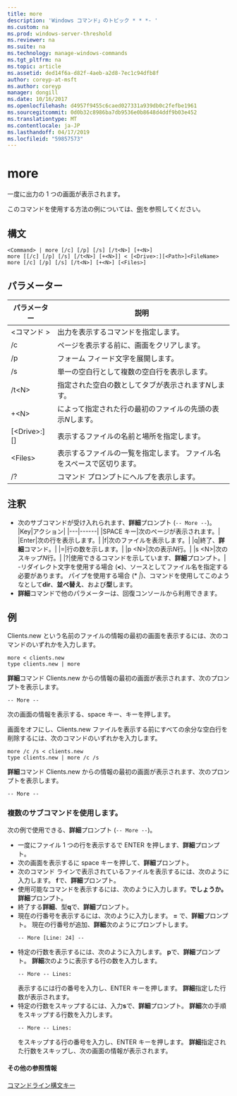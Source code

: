 ```yaml
---
title: more
description: 'Windows コマンド」のトピック * * *- '
ms.custom: na
ms.prod: windows-server-threshold
ms.reviewer: na
ms.suite: na
ms.technology: manage-windows-commands
ms.tgt_pltfrm: na
ms.topic: article
ms.assetid: ded14f6a-d82f-4aeb-a2d8-7ec1c94dfb8f
author: coreyp-at-msft
ms.author: coreyp
manager: dongill
ms.date: 10/16/2017
ms.openlocfilehash: d4957f9455c6caed027331a939db0c2fefbe1961
ms.sourcegitcommit: 0d0b32c8986ba7db9536e0b8648d4ddf9b03e452
ms.translationtype: MT
ms.contentlocale: ja-JP
ms.lasthandoff: 04/17/2019
ms.locfileid: "59857573"
---
```

# <a name="more"></a>more



一度に出力の 1 つの画面が表示されます。

このコマンドを使用する方法の例については、[例](#BKMK_examples)を参照してください。

## <a name="syntax"></a>構文

```
<Command> | more [/c] [/p] [/s] [/t<N>] [+<N>]
more [[/c] [/p] [/s] [/t<N>] [+<N>]] < [<Drive>:][<Path>]<FileName>
more [/c] [/p] [/s] [/t<N>] [+<N>] [<Files>]
```

## <a name="parameters"></a>パラメーター

|パラメーター|説明|
|---------|-----------|
|\<コマンド >|出力を表示するコマンドを指定します。|
|/c|ページを表示する前に、画面をクリアします。|
|/p|フォーム フィード文字を展開します。|
|/s|単一の空白行として複数の空白行を表示します。|
|/t\<N>|指定された空白の数としてタブが表示されます*N*します。|
|+\<N>|によって指定された行の最初のファイルの先頭の表示*N*します。|
|[\<Drive>:] [<Path>]<FileName>|表示するファイルの名前と場所を指定します。|
|\<Files>|表示するファイルの一覧を指定します。 ファイル名をスペースで区切ります。|
|/?|コマンド プロンプトにヘルプを表示します。|

## <a name="remarks"></a>注釈

-   次のサブコマンドが受け入れられます、**詳細**プロンプト (`-- More --`)。  
    |Key|アクション|
    |---|------|
    |SPACE キー|次のページが表示されます。|
    |Enter|次の行を表示します。|
    |f|次のファイルを表示します。|
    |q|終了、**詳細**コマンド。|
    |=|行の数を示します。|
    |p \<N>|次の表示*N*行。|
    |s \<N>|次のスキップ*N*行。|
    |?|使用できるコマンドを示しています、**詳細**プロンプト。|
-リダイレクト文字を使用する場合 (**<**)、ソースとしてファイル名を指定する必要があります。 パイプを使用する場合 (* *|*)、コマンドを使用してこのようなとして**dir**、**並べ替え**、および**型**します。
-   **詳細**コマンドで他のパラメーターは、回復コンソールから利用できます。

## <a name="BKMK_examples"></a>例

Clients.new という名前のファイルの情報の最初の画面を表示するには、次のコマンドのいずれかを入力します。
```
more < clients.new
type clients.new | more
```
**詳細**コマンド Clients.new からの情報の最初の画面が表示されます、次のプロンプトを表示します。
```
-- More --
```
次の画面の情報を表示する、space キー、キーを押します。

画面をオフにし、Clients.new ファイルを表示する前にすべての余分な空白行を削除するには、次のコマンドのいずれかを入力します。
```
more /c /s < clients.new
type clients.new | more /c /s
```
**詳細**コマンド Clients.new からの情報の最初の画面が表示されます、次のプロンプトを表示します。
```
-- More --
```

### <a name="using-more-subcommands"></a>複数のサブコマンドを使用します。

次の例で使用できる、**詳細**プロンプト (`-- More --`)。
-   一度にファイル 1 つの行を表示するで ENTER を押します、**詳細**プロンプト。
-   次の画面を表示するに space キーを押して、**詳細**プロンプト。
-   次のコマンド ラインで表示されているファイルを表示するには、次のように入力します。 **f**で、**詳細**プロンプト。
-   使用可能なコマンドを表示するには、次のように入力します。**でしょうか。** **詳細**プロンプト。
-   終了する**詳細**、型**q**で、**詳細**プロンプト。
-   現在の行番号を表示するには、次のように入力します。 **=** で、**詳細**プロンプト。 現在の行番号が追加、**詳細**次のようにプロンプトします。  
    ```
    -- More [Line: 24] --
    ```  
-   特定の行数を表示するには、次のように入力します。 **p**で、**詳細**プロンプト。 **詳細**次のように表示する行の数を入力します。  
    ```
    -- More -- Lines:
    ```  
    表示するには行の番号を入力し、ENTER キーを押します。 **詳細**指定した行数が表示されます。
-   特定の行数をスキップするには、入力**s**で、**詳細**プロンプト。 **詳細**次の手順をスキップする行数を入力します。  
    ```
    -- More -- Lines:
    ```  
    をスキップする行の番号を入力し、ENTER キーを押します。 **詳細**指定された行数をスキップし、次の画面の情報が表示されます。

#### <a name="additional-references"></a>その他の参照情報

[コマンドライン構文キー](command-line-syntax-key.md)